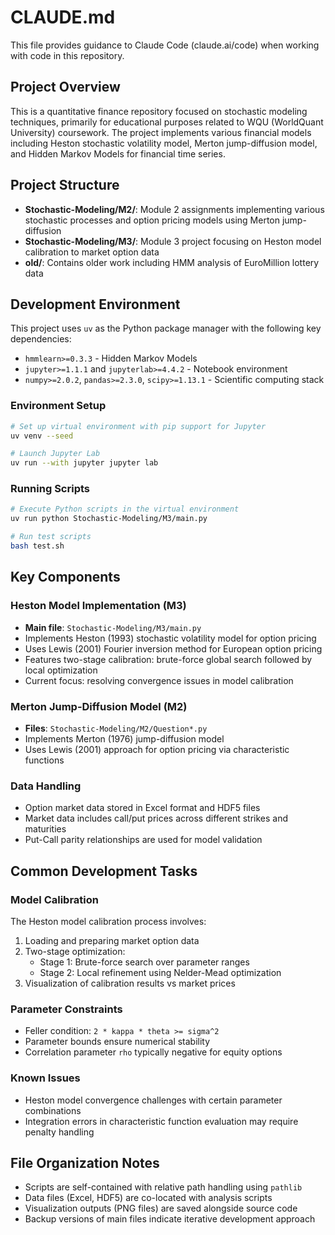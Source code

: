 # CLAUDE.md

This file provides guidance to Claude Code (claude.ai/code) when working with code in this repository.

## Project Overview

This is a quantitative finance repository focused on stochastic modeling techniques, primarily for educational purposes related to WQU (WorldQuant University) coursework. The project implements various financial models including Heston stochastic volatility model, Merton jump-diffusion model, and Hidden Markov Models for financial time series.

## Project Structure

- **Stochastic-Modeling/M2/**: Module 2 assignments implementing various stochastic processes and option pricing models using Merton jump-diffusion
- **Stochastic-Modeling/M3/**: Module 3 project focusing on Heston model calibration to market option data
- **old/**: Contains older work including HMM analysis of EuroMillion lottery data

## Development Environment

This project uses `uv` as the Python package manager with the following key dependencies:
- `hmmlearn>=0.3.3` - Hidden Markov Models
- `jupyter>=1.1.1` and `jupyterlab>=4.4.2` - Notebook environment
- `numpy>=2.0.2`, `pandas>=2.3.0`, `scipy>=1.13.1` - Scientific computing stack

### Environment Setup
```bash
# Set up virtual environment with pip support for Jupyter
uv venv --seed

# Launch Jupyter Lab
uv run --with jupyter jupyter lab
```

### Running Scripts
```bash
# Execute Python scripts in the virtual environment
uv run python Stochastic-Modeling/M3/main.py

# Run test scripts
bash test.sh
```

## Key Components

### Heston Model Implementation (M3)
- **Main file**: `Stochastic-Modeling/M3/main.py`
- Implements Heston (1993) stochastic volatility model for option pricing
- Uses Lewis (2001) Fourier inversion method for European option pricing
- Features two-stage calibration: brute-force global search followed by local optimization
- Current focus: resolving convergence issues in model calibration

### Merton Jump-Diffusion Model (M2)
- **Files**: `Stochastic-Modeling/M2/Question*.py`
- Implements Merton (1976) jump-diffusion model
- Uses Lewis (2001) approach for option pricing via characteristic functions

### Data Handling
- Option market data stored in Excel format and HDF5 files
- Market data includes call/put prices across different strikes and maturities
- Put-Call parity relationships are used for model validation

## Common Development Tasks

### Model Calibration
The Heston model calibration process involves:
1. Loading and preparing market option data
2. Two-stage optimization:
   - Stage 1: Brute-force search over parameter ranges
   - Stage 2: Local refinement using Nelder-Mead optimization
3. Visualization of calibration results vs market prices

### Parameter Constraints
- Feller condition: `2 * kappa * theta >= sigma^2`
- Parameter bounds ensure numerical stability
- Correlation parameter `rho` typically negative for equity options

### Known Issues
- Heston model convergence challenges with certain parameter combinations
- Integration errors in characteristic function evaluation may require penalty handling

## File Organization Notes

- Scripts are self-contained with relative path handling using `pathlib`
- Data files (Excel, HDF5) are co-located with analysis scripts
- Visualization outputs (PNG files) are saved alongside source code
- Backup versions of main files indicate iterative development approach